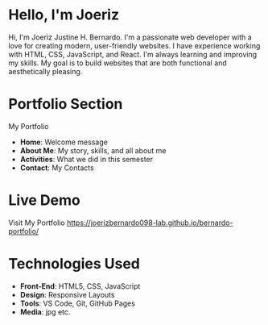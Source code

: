# Hello, I'm Joeriz

Hi, I'm Joeriz Justine H. Bernardo. I'm a passionate web developer with a love for creating modern, user-friendly websites. I have experience working with HTML, CSS, JavaScript, and React. I'm always learning and improving my skills. My goal is to build websites that are both functional and aesthetically pleasing.

# Portfolio Section

My Portfolio

- **Home**: Welcome message
- **About Me**: My story, skills, and all about me
- **Activities**: What we did in this semester
- **Contact**: My Contacts


# Live Demo

Visit My Portfolio https://joerizbernardo098-lab.github.io/bernardo-portfolio/

# Technologies Used

- **Front-End**: HTML5, CSS, JavaScript
- **Design**: Responsive Layouts
- **Tools**: VS Code, Git, GitHub Pages
- **Media**: jpg etc.
